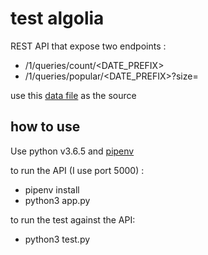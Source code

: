 # test algolia

REST API that expose two endpoints :

* /1/queries/count/<DATE_PREFIX>
* /1/queries/popular/<DATE_PREFIX>?size=<SIZE>

use this [data file](https://www.dropbox.com/s/duv704waqjp3tu1/hn_logs.tsv.gz?dl=0) as the source

## how to use

Use python v3.6.5 and [pipenv](https://github.com/pypa/pipenv)

to run the API (I use port 5000) :
* pipenv install
* python3 app.py

to run the test against the API:
* python3 test.py
